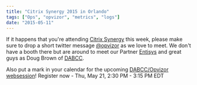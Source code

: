 ```yaml
---
title: "Citrix Synergy 2015 in Orlando"
tags: ["Ops", "opvizor", "metrics", "logs"]
date: "2015-05-11"
---
```


If it happens that you're attending [Citrix Synergy](http://www.citrixsynergy.com/ "Citrix Synergy") this week, please make sure to drop a short twitter message [@opvizor](http://www.twitter.com/opvizor "@opvizor") as we love to meet. We don't have a booth there but are around to meet our Partner [Entisys](http://www.entisys.com "Entisys ") and great guys as Doug Brown of [DABCC](http://www.dabcc.com/ "DABCC").

Also put a mark in your calendar for the upcoming [DABCC/Opvizor websession](https://attendee.gotowebinar.com/register/8868588588153628417 "DABCC/Opvizor websession")! Register now - Thu, May 21, 2:30 PM - 3:15 PM EDT
